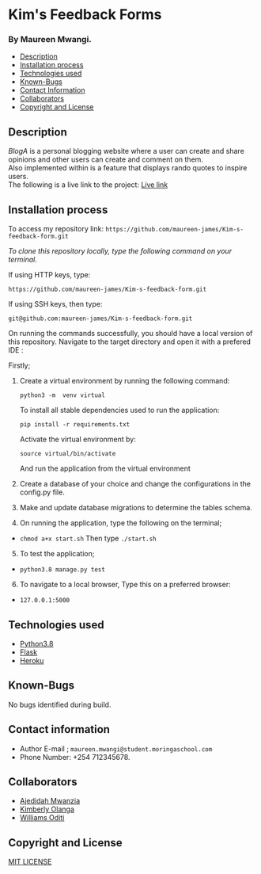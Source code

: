 # Kim's Feedback Forms
### By Maureen Mwangi. 
+ [Description](#Description)
+ [Installation process](#installation-process)
+ [Technologies used](#technologies-used)
+ [Known-Bugs](#known-bugs)
+ [Contact Information](#contact-information)
+ [Collaborators](#collaborators)
+ [Copyright and License](#copyright-and-license-information) 

## Description
*BlogA* is a personal blogging website where a user can create and share opinions and other users can create and comment on them.<br>
Also implemented within is a feature that displays rando quotes to inspire users.<br>
The following is a live link to the project:
[Live link](https://kim-feedback.herokuapp.com/)
## Installation process
To access my repository link:
`https://github.com/maureen-james/Kim-s-feedback-form.git`

*To clone this repository locally, type the following command on your terminal.*

If using HTTP keys, type:

`https://github.com/maureen-james/Kim-s-feedback-form.git`


If using SSH keys, then type:

`git@github.com:maureen-james/Kim-s-feedback-form.git`

On running the commands successfully, you should have a local version of this repository.
Navigate to the target directory and open it with a prefered IDE :

Firstly;
1. Create a virtual environment by running the following command:

    `python3 -m  venv virtual`

    To install all stable dependencies used to run the application:

    `pip install -r requirements.txt`

    Activate the virtual environment by:

    `source virtual/bin/activate`

    And run the application from the virtual environment
    
2. Create a database of your choice and change the configurations in the config.py file.
3. Make and update database migrations to determine the tables schema.

4. On running the application, type the following on the terminal;
+ `chmod a+x start.sh`
Then type
`./start.sh`
5. To test the application;
+ `python3.8 manage.py test`

6. To navigate to a local browser, Type this on a preferred browser:
+ `127.0.0.1:5000`

## Technologies used
* [Python3.8](https://www.python.org/)
* [Flask](http://flask.pocoo.org/)
* [Heroku](https://heroku.com)
## Known-Bugs
No bugs identified during build.
## Contact information
+ Author E-mail ; `maureen.mwangi@student.moringaschool.com`
+ Phone Number: +254 712345678.
## Collaborators
+ [Ajedidah Mwanzia](https://github.com/AjedidahMwanzia)
+ [Kimberly Olanga](https://github.com/kim-olanga)
+ [Williams Oditi](https://github.com/Williamsoditi)
## Copyright and License
[MIT LICENSE](https://github.com/Williamsoditi/BlogA/community/license/new?branch=main&template=mit)

